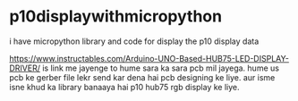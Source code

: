 # p10displaywithmicropython
i have micropython library and code for display the p10 display data

https://www.instructables.com/Arduino-UNO-Based-HUB75-LED-DISPLAY-DRIVER/ is link me jayenge to hume sara ka sara pcb mil jayega. hume us pcb ke gerber file lekr send kar dena hai pcb designing ke liye. aur isme isne khud ka library banaaya hai p10 hub75 rgb display ke liye.
